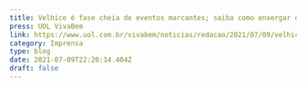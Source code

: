 ```yaml
---
title: Velhice é fase cheia de eventos marcantes; saiba como enxergar o lado bom
press: UOL VivaBem
link: https://www.uol.com.br/vivabem/noticias/redacao/2021/07/09/velhice-e-fase-cheia-de-eventos-marcantes-saiba-como-enxergar-o-lado-bom.htm
category: Imprensa
type: blog
date: 2021-07-09T22:20:14.404Z
draft: false
---
```

